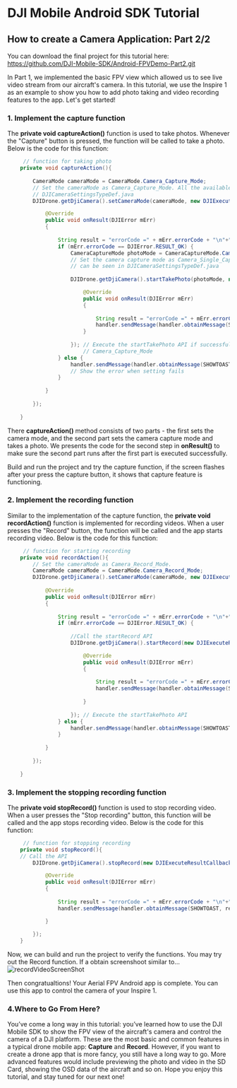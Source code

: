 ﻿# DJI Mobile Android SDK Tutorial

## How to create a Camera Application: Part 2/2

You can download the final project for this tutorial here: <https://github.com/DJI-Mobile-SDK/Android-FPVDemo-Part2.git>

In Part 1, we implemented the basic FPV view which allowed us to see live video stream from our aircraft's camera. In this tutorial, we use the Inspire 1 as an example to show you how to add photo taking and video recording features to the app. Let's get started!

### 1. Implement the capture function

The **private void captureAction()** function is used to take photos. Whenever the  "Capture" button is pressed, the function will be called to take a photo. Below is the code for this function:
~~~java
	 // function for taking photo
    private void captureAction(){
        
        CameraMode cameraMode = CameraMode.Camera_Capture_Mode;
        // Set the cameraMode as Camera_Capture_Mode. All the available modes can be seen in
        // DJICameraSettingsTypeDef.java
        DJIDrone.getDjiCamera().setCameraMode(cameraMode, new DJIExecuteResultCallback(){

            @Override
            public void onResult(DJIError mErr)
            {
                
                String result = "errorCode =" + mErr.errorCode + "\n"+"errorDescription =" + DJIError.getErrorDescriptionByErrcode(mErr.errorCode);
                if (mErr.errorCode == DJIError.RESULT_OK) {
                    CameraCaptureMode photoMode = CameraCaptureMode.Camera_Single_Capture; 
                    // Set the camera capture mode as Camera_Single_Capture. All the available modes 
                    // can be seen in DJICameraSettingsTypeDef.java
                    
                    DJIDrone.getDjiCamera().startTakePhoto(photoMode, new DJIExecuteResultCallback(){

                        @Override
                        public void onResult(DJIError mErr)
                        {
                            
                            String result = "errorCode =" + mErr.errorCode + "\n"+"errorDescription =" + DJIError.getErrorDescriptionByErrcode(mErr.errorCode);
                            handler.sendMessage(handler.obtainMessage(SHOWTOAST, result));  // display the returned message in the callback               
                        }
                        
                    }); // Execute the startTakePhoto API if successfully setting the camera mode as
                    	// Camera_Capture_Mode 
                } else {
                    handler.sendMessage(handler.obtainMessage(SHOWTOAST, result)); 
                    // Show the error when setting fails
                }
                
            }
            
        });
                   
    }
~~~
There **captureAction()** method consists of two parts - the first sets the camera mode, and the second part sets the camera capture mode and takes a photo. We presents the code for the second step in **onResult()** to make sure the second part runs after the first part is executed successfully.

Build and run the project and try the capture function, if the screen flashes after your press the capture button, it shows that capture feature is functioning. 


### 2. Implement the recording function

Similar to the implementation of the capture function, the **private void recordAction()** function is implemented for recording videos. When a user presses the "Record" button, the function will be called and the app starts recording video. Below is the code for this function:
~~~java
	 // function for starting recording
    private void recordAction(){
        // Set the cameraMode as Camera_Record_Mode.
        CameraMode cameraMode = CameraMode.Camera_Record_Mode;
        DJIDrone.getDjiCamera().setCameraMode(cameraMode, new DJIExecuteResultCallback(){
		 
            @Override
            public void onResult(DJIError mErr)
            {
                
                String result = "errorCode =" + mErr.errorCode + "\n"+"errorDescription =" + DJIError.getErrorDescriptionByErrcode(mErr.errorCode);
                if (mErr.errorCode == DJIError.RESULT_OK) {
                    
                    //Call the startRecord API
                    DJIDrone.getDjiCamera().startRecord(new DJIExecuteResultCallback(){

                        @Override
                        public void onResult(DJIError mErr)
                        {
                            
                            String result = "errorCode =" + mErr.errorCode + "\n"+"errorDescription =" + DJIError.getErrorDescriptionByErrcode(mErr.errorCode);
                            handler.sendMessage(handler.obtainMessage(SHOWTOAST, result));  // display the returned message in the callback               
                            
                        }
                        
                    }); // Execute the startTakePhoto API
                } else {
                    handler.sendMessage(handler.obtainMessage(SHOWTOAST, result));
                }
                
            }
            
        });
        
    }
~~~   
### 3. Implement the stopping recording function

The **private void stopRecord()** function is used to stop recording video. When a user presses the "Stop recording" button, this function will be called and the app stops recording video. Below is the code for this function:
~~~java
	 // function for stopping recording
    private void stopRecord(){
    // Call the API
        DJIDrone.getDjiCamera().stopRecord(new DJIExecuteResultCallback(){

            @Override
            public void onResult(DJIError mErr)
            {
                
                String result = "errorCode =" + mErr.errorCode + "\n"+"errorDescription =" + DJIError.getErrorDescriptionByErrcode(mErr.errorCode);
                handler.sendMessage(handler.obtainMessage(SHOWTOAST, result));

            }
            
        });
    }

~~~

Now, we can build and run the project to verify the functions. You may try out the Record function. If a obtain screenshoot similar to...
![recordVideoScreenShot](https://github.com/dji-sdk/Mobile-SDK-Tutorial/raw/master/Android-FPVDemo/en/images/recordVideo.png)

Then congratualtions! Your Aerial FPV Android app is complete. You can use this app to control the camera of your Inspire 1.


### 4.Where to Go From Here?

You’ve come a long way in this tutorial: you’ve learned how to use the DJI Mobile SDK to show the FPV view of the aircraft's camera and control the camera of a DJI platform. These are the most basic and common features in a typical drone mobile app: **Capture** and **Record**. However, if you want to create a drone app that is more fancy, you still have a long way to go. More advanced features would include previewing the photo and video in the SD Card, showing the OSD data of the aircraft and so on. Hope you enjoy this tutorial, and stay tuned for our next one!

